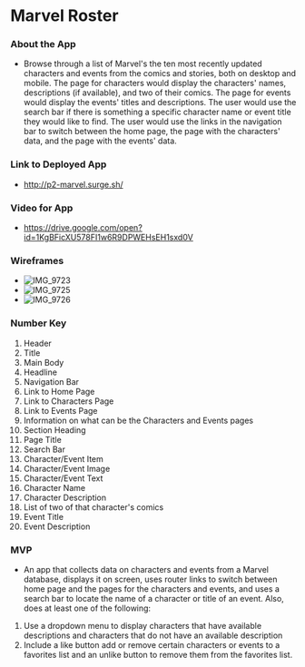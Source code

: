 # Marvel Roster

### About the App
* Browse through a list of Marvel's the ten most recently updated characters and events from the comics and stories, both on desktop and mobile. The page for characters would display the characters' names, descriptions (if available), and two of their comics. The page for events would display the events' titles and descriptions. The user would use the search bar if there is something a specific character name or event title they would like to find. The user would use the links in the navigation bar to switch between the home page, the page with the characters' data, and the page with the events' data.

### Link to Deployed App
* http://p2-marvel.surge.sh/

### Video for App
* https://drive.google.com/open?id=1KgBFicXU578FI1w6R9DPWEHsEH1sxd0V

### Wireframes
* ![IMG_9723](https://user-images.githubusercontent.com/44616151/62333199-83245f00-b490-11e9-84aa-42b416bce791.jpg)
* ![IMG_9725](https://user-images.githubusercontent.com/44616151/62333201-86b7e600-b490-11e9-8144-5411c938c7aa.jpg)
* ![IMG_9726](https://user-images.githubusercontent.com/44616151/62333207-8ae40380-b490-11e9-8728-e1f3b293b2ff.jpg)

### Number Key
1. Header
2. Title
3. Main Body
4. Headline
5. Navigation Bar
6. Link to Home Page
7. Link to Characters Page
8. Link to Events Page
9. Information on what can be the Characters and Events pages
10. Section Heading
11. Page Title
12. Search Bar
13. Character/Event Item
14. Character/Event Image
15. Character/Event Text
16. Character Name
17. Character Description
18. List of two of that character's comics
19. Event Title
20. Event Description

### MVP
* An app that collects data on characters and events from a Marvel database, displays it on screen, uses router links to switch between home page and the pages for the characters and events, and uses a search bar to locate the name of a character or title of an event. Also, does at least one of the following:
1. Use a dropdown menu to display characters that have available descriptions and characters that do not have an available description
2. Include a like button add or remove certain characters or events to a favorites list and an unlike button to remove them from the favorites list.
